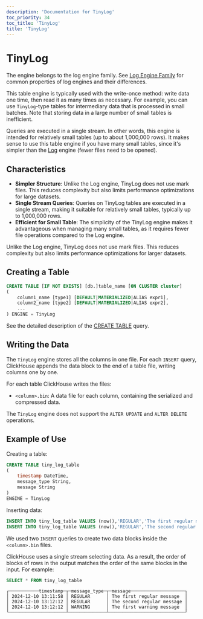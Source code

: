 ```yaml
---
description: 'Documentation for TinyLog'
toc_priority: 34
toc_title: 'TinyLog'
title: 'TinyLog'
---
```


# TinyLog

The engine belongs to the log engine family. See [Log Engine Family](../../../engines/table-engines/log-family/index.md) for common properties of log engines and their differences.

This table engine is typically used with the write-once method: write data one time, then read it as many times as necessary. For example, you can use `TinyLog`-type tables for intermediary data that is processed in small batches. Note that storing data in a large number of small tables is inefficient.

Queries are executed in a single stream. In other words, this engine is intended for relatively small tables (up to about 1,000,000 rows). It makes sense to use this table engine if you have many small tables, since it's simpler than the [Log](../../../engines/table-engines/log-family/log.md) engine (fewer files need to be opened).

## Characteristics 

- **Simpler Structure**: Unlike the Log engine, TinyLog does not use mark files. This reduces complexity but also limits performance optimizations for large datasets.
- **Single Stream Queries**: Queries on TinyLog tables are executed in a single stream, making it suitable for relatively small tables, typically up to 1,000,000 rows.
- **Efficient for Small Table**: The simplicity of the TinyLog engine makes it advantageous when managing many small tables, as it requires fewer file operations compared to the Log engine.

Unlike the Log engine, TinyLog does not use mark files. This reduces complexity but also limits performance optimizations for larger datasets.

## Creating a Table 

```sql
CREATE TABLE [IF NOT EXISTS] [db.]table_name [ON CLUSTER cluster]
(
    column1_name [type1] [DEFAULT|MATERIALIZED|ALIAS expr1],
    column2_name [type2] [DEFAULT|MATERIALIZED|ALIAS expr2],
    ...
) ENGINE = TinyLog
```

See the detailed description of the [CREATE TABLE](/sql-reference/statements/create/table) query.

## Writing the Data 

The `TinyLog` engine stores all the columns in one file. For each `INSERT` query, ClickHouse appends the data block to the end of a table file, writing columns one by one.

For each table ClickHouse writes the files:

- `<column>.bin`: A data file for each column, containing the serialized and compressed data.

The `TinyLog` engine does not support the `ALTER UPDATE` and `ALTER DELETE` operations.

## Example of Use 

Creating a table:

```sql
CREATE TABLE tiny_log_table
(
    timestamp DateTime,
    message_type String,
    message String
)
ENGINE = TinyLog
```

Inserting data:

```sql
INSERT INTO tiny_log_table VALUES (now(),'REGULAR','The first regular message')
INSERT INTO tiny_log_table VALUES (now(),'REGULAR','The second regular message'),(now(),'WARNING','The first warning message')
```

We used two `INSERT` queries to create two data blocks inside the `<column>.bin` files.

ClickHouse uses a single stream selecting data. As a result, the order of blocks of rows in the output matches the order of the same blocks in the input. For example:

```sql
SELECT * FROM tiny_log_table
```

```text
┌───────────timestamp─┬─message_type─┬─message────────────────────┐
│ 2024-12-10 13:11:58 │ REGULAR      │ The first regular message  │
│ 2024-12-10 13:12:12 │ REGULAR      │ The second regular message │
│ 2024-12-10 13:12:12 │ WARNING      │ The first warning message  │
└─────────────────────┴──────────────┴────────────────────────────┘
```
